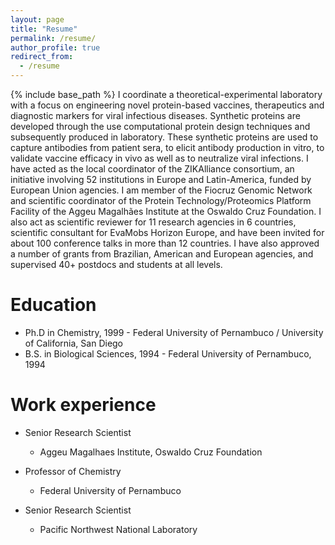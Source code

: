 ```yaml
---
layout: page
title: "Resume"
permalink: /resume/
author_profile: true
redirect_from:
  - /resume
---
```


{% include base_path %}
I coordinate a theoretical-experimental laboratory with a focus on engineering novel protein-based vaccines, therapeutics and diagnostic markers for viral infectious diseases. Synthetic proteins are developed through the use computational protein design techniques and subsequently produced in laboratory. These synthetic proteins are used to capture antibodies from patient sera, to elicit antibody production in vitro, to validate vaccine efficacy in vivo as well as to neutralize viral infections. I have acted as the local coordinator of the ZIKAlliance consortium, an initiative involving 52 institutions in Europe and Latin-America, funded by European Union agencies. I am member of the Fiocruz Genomic Network and scientific coordinator of the Protein Technology/Proteomics Platform Facility of the Aggeu Magalhães Institute at the Oswaldo Cruz Foundation. I also act as scientific reviewer for 11 research agencies in 6 countries, scientific consultant for EvaMobs Horizon Europe, and have been invited for about 100 conference talks in more than 12 countries. I have also approved a number of grants from Brazilian, American and European agencies, and supervised 40+ postdocs and students at all levels.

Education
======
* Ph.D in Chemistry, 1999 - Federal University of Pernambuco / University of California, San Diego
* B.S. in Biological Sciences, 1994 - Federal University of Pernambuco, 1994

Work experience
======
* Senior Research Scientist
  * Aggeu Magalhaes Institute, Oswaldo Cruz Foundation

* Professor of Chemistry
  * Federal University of Pernambuco

* Senior Research Scientist
  * Pacific Northwest National Laboratory
  
